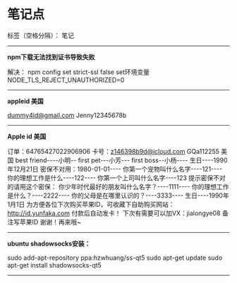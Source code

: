

# 笔记点

标签（空格分隔）： 笔记

---

**npm下载无法找到证书导致失败**

解决：
npm config set strict-ssl false
set环境变量 NODE_TLS_REJECT_UNAUTHORIZED=0

---

**appleid 美国**

dummy4id@gmail.com
Jenny12345678b

---

**Apple id 美国**

订单：64765427022906906 
卡号：z146398b9d@icloud.com  GQa112255  美国 
best friend----小明--
first pet---小芳---
first boss--小杨----
生日----1990年12月21日 密保不对用：1980-01-01----
你第一个宠物叫什么名字----121----
你的理想工作是什么----122----
你第一个上司叫什么名字----123 
提示密保不对的请用这个密保：
你少年时代最好的朋友叫什么名字？----1111----
你的理想工作是什么？----2222----
你的父母是在哪里认识的？----3333----
生日----1990年1月1日 
为方便各位下次购买苹果ID，可收藏下自助购买网站： http://id.yunfaka.com 付款后自动发卡！ 下次有需要可以加VX：jialongye08 备注写苹果ID 谢谢！再来哦~ 

---

**ubuntu shadowsocks安装：**

sudo add-apt-repository ppa:hzwhuang/ss-qt5
sudo apt-get update
sudo apt-get install shadowsocks-qt5

---





